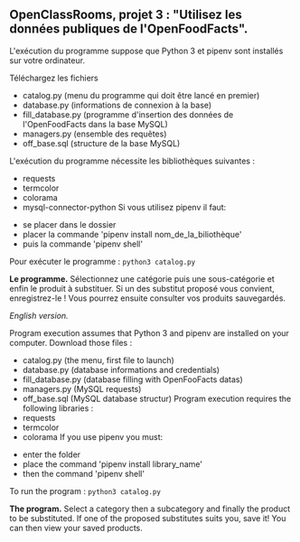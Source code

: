 ## OpenClassRooms, projet 3 : "Utilisez les données publiques de l'OpenFoodFacts".

L'exécution du programme suppose que Python 3 et pipenv sont installés sur votre ordinateur.

Téléchargez les fichiers 
- catalog.py (menu du programme qui doit être lancé en premier)
- database.py (informations de connexion à la base)
- fill_database.py (programme d'insertion des données de l'OpenFoodFacts dans la base MySQL)
- managers.py (ensemble des requêtes)
- off_base.sql (structure de la base MySQL)

L'exécution du programme nécessite les bibliothèques suivantes :
- requests
- termcolor
- colorama
- mysql-connector-python
Si vous utilisez pipenv il faut:
* se placer dans le dossier 
* placer la commande 'pipenv install nom_de_la_biliothèque'
* puis la commande 'pipenv shell'

Pour exécuter le programme : `python3 catalog.py`


**Le programme.**
Sélectionnez une catégorie puis une sous-catégorie et enfin le produit à substituer.
Si un des substitut proposé vous convient, enregistrez-le !
Vous pourrez ensuite consulter vos produits sauvegardés. 


*English version.*

Program execution assumes that Python 3 and pipenv are installed on your computer.
Download those files :
- catalog.py (the menu, first file to launch)
- database.py (database informations and credentials)
- fill_database.py (database filling with OpenFooFacts datas)
- managers.py (MySQL requests)
- off_base.sql (MySQL database structur)
Program execution requires the following libraries :
- requests
- termcolor
- colorama
If you use pipenv you must:
* enter the folder
* place the command 'pipenv install library_name'
* then the command 'pipenv shell'

To run the program : `python3 catalog.py`


**The program.**
Select a category then a subcategory and finally the product to be substituted.
If one of the proposed substitutes suits you, save it!
You can then view your saved products.
